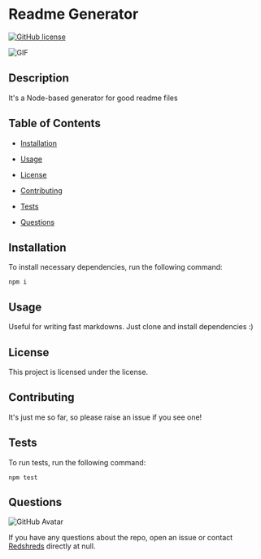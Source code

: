 # Readme Generator
[![GitHub license](https://img.shields.io/badge/license-MIT-blue.svg)](https://github.com/Redshreds/readme-generator)

![GIF](http://imgur.com/a/cZIxL95)

## Description

It's a Node-based generator for good readme files

## Table of Contents 

* [Installation](#installation)

* [Usage](#usage)

* [License](#license)

* [Contributing](#contributing)

* [Tests](#tests)

* [Questions](#questions)

## Installation

To install necessary dependencies, run the following command:

```
npm i
```

## Usage

Useful for writing fast markdowns. Just clone and install dependencies :)

## License

This project is licensed under the  license.

## Contributing

It's just me so far, so please raise an issue if you see one!

## Tests

To run tests, run the following command:

```
npm test
```

## Questions

![GitHub Avatar](https://avatars0.githubusercontent.com/u/58519368?v=4)

If you have any questions about the repo, open an issue or contact [Redshreds](https://api.github.com/users/Redshreds) directly at null.

